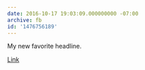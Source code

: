 ```yaml
---
date: 2016-10-17 19:03:09.000000000 -07:00
archive: fb
id: '1476756189'
---
```


My new favorite headline.

[Link](http://www.theverge.com/2016/10/17/13305270/uk-illegal-surveillance-gchq-investigatory-powers-tribunal)

